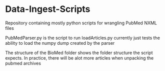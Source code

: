 # Data-Ingest-Scripts
Repository containing mostly python scripts for wrangling PubMed NXML files

PubMedParser.py is the script to run
loadArticles.py currently just tests the ability to load the numpy dump created by the parser

The structure of the BioMed folder shows the folder structure the script expects. In practice, there will be alot more articles when unpacking the pubmed archives

